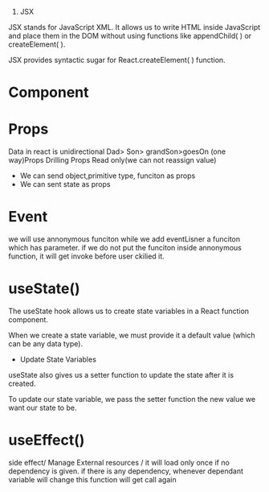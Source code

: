 1) JSX

JSX stands for JavaScript XML. It allows us to write HTML inside JavaScript and place them in the DOM without using functions like appendChild( ) or createElement( ).

JSX provides syntactic sugar for React.createElement( ) function.


# Component
# Props
Data in react is unidirectional Dad> Son> grandSon>goesOn (one way)Props Drilling 
Props Read only(we can not reassign value)

+ We can send object,primitive type, funciton as props
+ We can sent state as props
  
# Event

we will use annonymous funciton while we add eventLisner a funciton which has  parameter. if we do not put the funciton inside annonymous function, it will get invoke before user ckilied it.

# useState()
The useState hook allows us to create state variables in a React function component.

When we create a state variable, we must provide it a default value (which can be any data type).

+ Update State Variables

useState also gives us a setter function to update the state after it is created.

To update our state variable, we pass the setter function the new value we want our state to be.

# useEffect()
side effect/ Manage External resources / it will load only once if no dependency is given. if there is any dependency, whenever dependant variable will change this function will get call again 